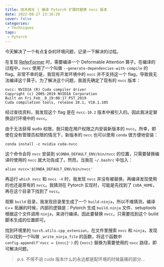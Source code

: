 ```yaml
---
title: 技术相关 | 编译 Pytorch 扩展时替换 nvcc 版本
date: 2022-08-27 23:16:29
cover: false
categories:
 - Techniques
tags:
 - Pytorch
---
```


今天解决了一个有点复杂的环境问题，记录一下解决的过程。

在复现 [ReferFormer](https://github.com/wjn922/ReferFormer) 时，需要编译一个 Deformable Attention 算子。在编译的过程中，`nvcc` 使用了一个叫做 `--generate-dependencies-with-compile` 的 flag。非常不幸的是，我现有开发环境中的 `nvcc` 并不支持这一个 flag，导致我无法编译这个算子。为了解决这个问题，我首先确定了现有的 `nvcc` 版本：

```
nvcc: NVIDIA (R) Cuda compiler driver
Copyright (c) 2005-2019 NVIDIA Corporation
Built on Fri_Feb__8_19:08:17_PST_2019
Cuda compilation tools, release 10.1, V10.1.105
```

经过查找资料，我发现这个 flag 是在 `nvcc-10.2` 版本中被引入的。因此我决定替换运行环境中的 `nvcc`。

由于无法获得 sudo 权限，我只能在用户权限之内安装新版本的 `nvcc`。所幸，即使在没有管理员权限的情况下，新版本的 `nvcc` 也可以使用 `conda` 很方便地安装：

```shell
conda install -c nvidia cuda-nvcc
```

这个命令会将 `nvcc` 安装到 `$CONDA_DEFAULT_ENV/bin/nvcc` 的位置，只需要替换编译时使用的 `nvcc` 就大功告成了。然而，当我在 `~/.bashrc` 中加入：

```shell
alias nvcc='$CONDA_DEFAULT_ENV/bin/nvcc'
```

再运行 `which nvcc` 和 `nvcc -V` 时，我发现 `nvcc` 并没有被替换，再编译发现使用的也还是原有的 `nvcc`。我猜测在 Pytorch 实现时，可能是先找到了 `CUDA_HOME`，再在这个目录下找到了 `nvcc`。

观察 `build` 目录，我发现目录里生成了一个 `build.ninja`，所以不难猜测，编译 c++ 拓展的时候，内部的逻辑是：Pytorch 生成 `build.ninja` 文件、setuptools 根据这个文件调用 `ninja`，来进行编译。因此要替换 `nvcc`，只需要找到这个 build 脚本生成的位置即可。

找到环境里的 `torch.utils.cpp_extension`，在文件里搜索 `nvcc` 和 `ninja`，发现可以找到一个叫做 `_write_ninja_file` 的函数，将这个函数中 `config.append(f'nvcc = {nvcc}')` 的 `{nvcc}` 替换为需要使用的 `nvcc` 路径，即可解决问题。

> p.s. 不得不说 cuda 版本什么的永远都是配环境的时候最痛的部分…